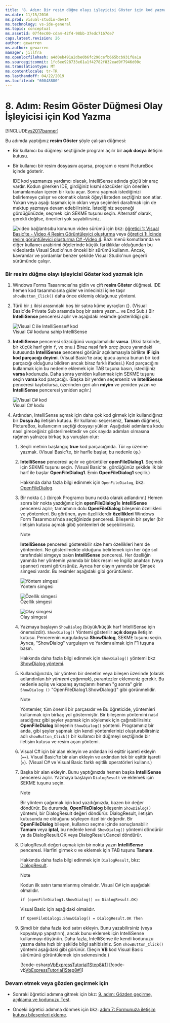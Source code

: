 ```yaml
---
title: '8. Adım: Bir resim düğme olayı işleyicisi Göster için kod yazma | Microsoft Docs'
ms.date: 11/15/2016
ms.prod: visual-studio-dev14
ms.technology: vs-ide-general
ms.topic: conceptual
ms.assetid: 07f4ec00-cda4-42f4-98bb-37edc7167de7
caps.latest.revision: 26
author: gewarren
ms.author: gewarren
manager: jillfra
ms.openlocfilehash: a4d0eb491a2dbe0b6fc290cefb665bcb931f8a1a
ms.sourcegitcommit: 1fc6ee928733e61a1f42782f832ead9f7946d00c
ms.translationtype: MT
ms.contentlocale: tr-TR
ms.lasthandoff: 04/22/2019
ms.locfileid: "60048880"
---
```

# <a name="step-8-write-code-for-the-show-a-picture-button-event-handler"></a>8. Adım: Resim Göster Düğmesi Olay İşleyicisi için Kod Yazma
[!INCLUDE[vs2017banner](../includes/vs2017banner.md)]

Bu adımda yaptığınız **resim Göster** şöyle çalışan düğmesi:  
  
- Bir kullanıcı bu düğmeyi seçtiğinde program açılır bir **açık dosya** iletişim kutusu.  
  
- Bir kullanıcı bir resim dosyasını açarsa, program o resmi PictureBox içinde gösterir.  
  
  IDE kod yazmanıza yardımcı olacak, IntelliSense adında güçlü bir araç vardır. Kodun girerken IDE, girdiğiniz kısmi sözcükler için önerilen tamamlamaları içeren bir kutu açar. Sonra yapmak istediğinizi belirlemeye çalışır ve otomatik olarak öğeyi listeden seçtiğiniz son atlar. Yukarı veya aşağı taşımak için okları veya seçimleri daraltmak için de mektup yazmaya devam edebilirsiniz. İstediğiniz seçeneği gördüğünüzde, seçmek için SEKME tuşunu seçin. Alternatif olarak, gerekli değilse, önerileri yok sayabilirsiniz.  
  
  ![video bağlantısı](../data-tools/media/playvideo.gif "PlayVideo")bu konunun video sürümü için bkz: [öğretici 1: Visual Basic'te - Video 4 Resim Görüntüleyici oluşturma](http://go.microsoft.com/fwlink/?LinkId=205215) veya [öğretici 1: İçinde resim görüntüleyici oluşturma C# -Video 4](http://go.microsoft.com/fwlink/?LinkId=205203). Bazı menü komutlarında ve diğer kullanıcı arabirimi öğelerinde küçük farklılıklar olduğundan bu videolarda Visual Studio'nun önceki bir sürümü kullanın. Ancak, kavramlar ve yordamlar benzer şekilde Visual Studio'nun geçerli sürümünde çalışır.  
  
### <a name="to-write-code-for-the-show-a-picture-button-event-handler"></a>Bir resim düğme olayı işleyicisi Göster kod yazmak için  
  
1. Windows Forms Tasarımcısı'na gidin ve çift **resim Göster** düğmesi. IDE hemen kod tasarımcısına gider ve imlecinizi içine taşır `showButton_Click()` daha önce eklemiş olduğunuz yöntemi.  
  
2. Türü bir `i` ikisi arasındaki boş bir satıra küme ayraçları {}. (Visual Basic'de Private Sub arasında boş bir satıra yazın... ve End Sub.) Bir **IntelliSense** penceresi açılır ve aşağıdaki resimde gösterildiği gibi.  
  
     ![Visual C ile IntelliSense&#35; kod](../ide/media/express-ifintellisense.png "Express_IfIntellisense")  
Visual C# koduna sahip IntelliSense  
  
3. **IntelliSense** penceresi sözcüğünü vurgulamalıdır **varsa**. (Aksi takdirde, bir küçük harf girin `f`, ve onu.) Biraz nasıl fark *araç ipucu* yanındaki kutusunda **IntelliSense** penceresi görünür açıklamasıyla birlikte **IF için kod parçacığı deyimi**. (Visual Basic'te araç ipucu ayrıca bunun bir kod parçacığı olduğunu bildiren ancak biraz farklı ifadesi.) Kod parçacığını kullanmak için bu nedenle eklemek için TAB tuşuna basın, istediğiniz **varsa** kodunuzla. Daha sonra yeniden kullanmak için SEKME tuşunu seçin **varsa** kod parçacığı. (Başka bir yerden seçerseniz ve **IntelliSense** penceresi kaybolursa, üzerinden geri alın **miyim** ve yeniden yazın ve **IntelliSense** penceresi yeniden açılır.)  
  
     ![Visual C&#35; kod](../ide/media/express-highlighttrue.png "Express_HighlightTrue")  
Visual C# kodu  
  
4. Ardından, IntelliSense açmak için daha çok kod girmek için kullandığınız bir **Dosya Aç** iletişim kutusu. Bir kullanıcı seçerseniz, **Tamam** düğmesi, PictureBox, kullanıcının seçtiği dosyayı yükler. Aşağıdaki adımlarda kodu nasıl gireceğiniz gösterilmektedir ve çok sayıda adımları olmasına rağmen yalnızca birkaç tuş vuruşları olur:  
  
    1. Seçili metnin başlangıç **true** kod parçacığında. Tür `op` üzerine yazmak. (Visual Basic'te, bir harfle başlar, bu nedenle `Op`.)  
  
    2. **IntelliSense** penceresi açılır ve görüntüler **openFileDialog1**. Seçmek için SEKME tuşunu seçin. (Visual Basic'te, gördüğünüz şekilde ilk bir harf ile başlar **OpenFileDialog1**. Emin **OpenFileDialog1** seçilir.)  
  
         Hakkında daha fazla bilgi edinmek için `OpenFileDialog`, bkz: [OpenFileDialog](http://msdn.microsoft.com/library/system.windows.forms.openfiledialog.aspx).  
  
    3. Bir nokta (`.`) (birçok Programcı bunu nokta olarak adlandırır.) Hemen sonra bir nokta yazdığınız için **openFileDialog1**e **IntelliSense** penceresi açılır; tamamının dolu **OpenFileDialog** bileşenin özellikleri ve yöntemleri. Bu görünen, aynı özelliklerdir **özellikleri** Windows Form Tasarımcısı'nda seçtiğinizde penceresi. Bileşenin bir şeyler (bir iletişim kutusu açmak gibi) yöntemleri de seçebilirsiniz.  
  
        > [!NOTE]
        >  **IntelliSense** penceresi gösterebilir size hem özellikleri hem de yöntemleri. Ne gösterilmekte olduğunu belirlemek için her öğe sol tarafındaki simgeye bakın **IntelliSense** penceresi. Her özelliğin yanında her yöntemin yanında bir blok resmi ve İngiliz anahtarı (veya spanner) resmi görürsünüz. Ayrıca her olayın yanında bir Şimşek simgesi vardır. Bu resimler aşağıdaki gibi görüntülenir.  
  
         ![Yöntem simgesi](../ide/media/express-iconmethod.png "Express_IconMethod")  
Yöntem simgesi  
  
         ![Özellik simgesi](../ide/media/express-iconproperty.png "Express_IconProperty")  
Özellik simgesi  
  
         ![Olay simgesi](../ide/media/express-iconevent.png "Express_IconEvent")  
Olay simgesi  
  
    4. Yazmaya başlayın `ShowDialog` (büyük/küçük harf IntelliSense için önemsizdir). `ShowDialog()` Yöntemi gösterilir **açık dosya** iletişim kutusu. Pencerenin vurguladıysa **ShowDialog**, SEKME tuşunu seçin. Ayrıca, "ShowDialog" vurgulayın ve Yardımı almak için F1 tuşuna basın.  
  
         Hakkında daha fazla bilgi edinmek için `ShowDialog()` yöntemi bkz [ShowDialog yöntemi](http://msdn.microsoft.com/library/c7ykbedk.aspx).  
  
    5. Kullandığınızda, bir yöntem bir denetim veya bileşen üzerinde (olarak adlandırılan *bir yöntemi çağırmak*), parantezler eklemeniz gerekir. Bu nedenle açılış ve kapanış ayraçlarını hemen "g sonra" girin `ShowDialog`: `()` "OpenFileDialog1.ShowDialog()" gibi görünmelidir.  
  
        > [!NOTE]
        >  Yöntemler, tüm önemli bir parçasıdır ve Bu öğreticide, yöntemleri kullanmak için birkaç yol göstermiştir. Bir bileşenin yöntemini nasıl aradığınız gibi şeyler yapmak için söylemek için çağırabilirsiniz **OpenFileDialog** bileşenin `ShowDialog()` yöntemi. Programınız bir anda, gibi şeyler yapmak için kendi yöntemlerinizi oluşturabilirsiniz adlı `showButton_Click()` bir kullanıcı bir düğmeyi seçtiğinde bir iletişim kutusu ve resim açan yöntemi.  
  
    6. Visual C# için bir alan ekleyin ve ardından iki eşittir işareti ekleyin (`==`). Visual Basic'te bir alan ekleyin ve ardından tek bir eşittir işareti (`=`). (Visual C# ve Visual Basic farklı eşitlik operatörleri kullanır.)  
  
    7. Başka bir alan ekleyin. Bunu yaptığınızda hemen başka **IntelliSense** penceresi açılır. Yazmaya başlayın `DialogResult` ve eklemek için SEKME tuşunu seçin.  
  
        > [!NOTE]
        >  Bir yöntem çağırmak için kod yazdığınızda, bazen bir değer döndürür. Bu durumda, **OpenFileDialog** bileşenin `ShowDialog()` yöntemi, bir DialogResult değeri döndürür. DialogResult, iletişim kutusunda ne olduğunu söyleyen özel bir değerdir. Bir **OpenFileDialog** bileşen, kullanıcı seçme içinde sonuçlanabilir **Tamam** veya **iptal**, bu nedenle kendi `ShowDialog()` yöntemi döndürür ya da DialogResult.OK veya DialogResult.Cancel döndürür.  
  
    8. DialogResult değeri açmak için bir nokta yazın **IntelliSense** penceresi. Harfini girmek `O` ve eklemek için TAB tuşunu **Tamam**.  
  
         Hakkında daha fazla bilgi edinmek için `DialogResult`, bkz: [DialogResult](http://msdn.microsoft.com/library/system.windows.forms.dialogresult.aspx).  
  
        > [!NOTE]
        >  Kodun ilk satırı tamamlanmış olmalıdır. Visual C# için aşağıdaki olmalıdır.  
        >   
        >  `if (openFileDialog1.ShowDialog() == DialogResult.OK)`  
        >   
        >  Visual Basic için aşağıdaki olmalıdır.  
        >   
        >  `If OpenFileDialog1.ShowDialog() = DialogResult.OK Then`  
  
    9. Şimdi bir daha fazla kod satırı ekleyin. Bunu yazabilirsiniz (veya kopyalayıp yapıştırın), ancak bunu eklemek için IntelliSense kullanmayı düşünün. Daha fazla, IntelliSense ile kendi kodunuzu yazma daha hızlı bir şekilde bilgi sahibisiniz. Son `showButton_Click()` yöntemi aşağıdaki gibi görünür. (Seçin **VB** kod Visual Basic sürümünü görüntülemek için sekmesinde.)  
  
         [!code-csharp[VbExpressTutorial1Step8#1](../snippets/csharp/VS_Snippets_VBCSharp/vbexpresstutorial1step8/cs/form1.cs#1)]
         [!code-vb[VbExpressTutorial1Step8#1](../snippets/visualbasic/VS_Snippets_VBCSharp/vbexpresstutorial1step8/vb/form1.vb#1)]  
  
### <a name="to-continue-or-review"></a>Devam etmek veya gözden geçirmek için  
  
- Sonraki öğretici adımına gitmek için bkz: [9. adım: Gözden geçirme, açıklama ve kodunuzu Test](../ide/step-9-review-comment-and-test-your-code.md).  
  
- Önceki öğretici adımına dönmek için bkz: [adım 7: Formunuza iletişim kutusu bileşenleri ekleme](../ide/step-7-add-dialog-components-to-your-form.md).
